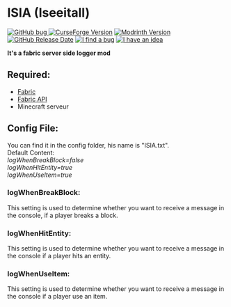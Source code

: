 # ISIA (Iseeitall)
[![GitHub bug](https://img.shields.io/github/issues/ninjagoku4560/Iseeitall/bug?logo=github&logoColor=white&label=Bug%20Not%20Fix)
](https://github.com/ninjagoku4560/Iseeitall/issues) [![CurseForge Version](https://img.shields.io/curseforge/v/930301?logo=curseforge&logoColor=orange)](https://legacy.curseforge.com/minecraft/mc-mods/isia/files) [![Modrinth Version](https://img.shields.io/modrinth/v/iseeitall?logo=modrinth)](https://modrinth.com/mod/iseeitall/versions) [![GitHub Release Date](https://img.shields.io/github/release-date/ninjagoku4560/iseeitall?logo=github&logoColor=white&label=Last%20Update)](https://github.com/ninjagoku4560/Iseeitall/releases) [![I find a bug](https://img.shields.io/badge/Github-I_find_a_bug-red?logo=github)](https://github.com/ninjagoku4560/Iseeitall/issues/new)  [![I have an idea](https://img.shields.io/badge/Github-I_have_a_feature_idea-green?logo=github)](https://github.com/ninjagoku4560/Iseeitall/issues/new)

**It's a fabric server side logger mod**

## Required:
* [Fabric](https://fabricmc.net/)
* [Fabric API](https://modrinth.com/mod/fabric-api)
* Minecraft serveur

## Config File:
You can find it in the config folder, his name is "ISIA.txt". <br>
Default Content:<br>
_logWhenBreakBlock=false <br>_
_logWhenHitEntity=true <br>_
_logWhenUseItem=true <br>_

### logWhenBreakBlock: <br>
This setting is used to determine whether you want to receive a message in the console, if a player breaks a block. <br>
### logWhenHitEntity: <br>
This setting is used to determine whether you want to receive a message in the console if a player hits an entity. <br>
### logWhenUseItem: <br>
This setting is used to determine whether you want to receive a message in the console if a player use an item. <br>


